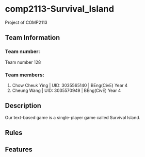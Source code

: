 # comp2113-Survival_Island
Project of COMP2113

## Team Information

### Team number: 
Team number 128

### Team members:
1. Chow Cheuk Ying | UID: 3035565140  | BEng(CivE) Year 4
2. Cheung Wang     | UID: 3035570949  | BEng(CivE) Year 4

## Description
Our text-based game is a single-player game called Survival Island. 

## Rules


## Features
